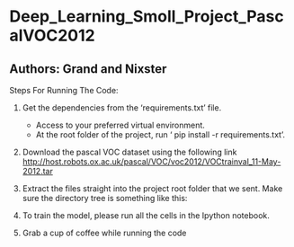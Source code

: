 # Deep_Learning_Smoll_Project_PascalVOC2012

## Authors: Grand and Nixster 

Steps For Running The Code:
1. Get the dependencies from the ‘requirements.txt’ file.
	- Access to your preferred virtual environment.
	- At the root folder of the project, run ‘ pip install -r requirements.txt’.
2. Download the pascal VOC dataset using the following link http://host.robots.ox.ac.uk/pascal/VOC/voc2012/VOCtrainval_11-May-2012.tar
3. Extract the files straight into the project root folder that we sent. Make sure the directory tree is something like this:

4. To train the model, please run all the cells in the Ipython notebook.
5. Grab a cup of coffee while running the code
